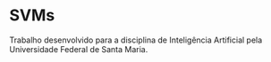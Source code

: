 # SVMs
Trabalho desenvolvido para a disciplina de Inteligência Artificial pela Universidade Federal de Santa Maria.
